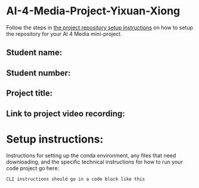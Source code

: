# AI-4-Media-Project-Yixuan-Xiong

Follow the steps in [the project repository setup instructions](https://moodle.arts.ac.uk/mod/page/view.php?id=1374587) on how to setup the repository for your AI 4 Media mini-project.


## Student name:
## Student number: 
## Project title:
## Link to project video recording: 

# Setup instructions:

Instructions for setting up the conda environment, any files that need downloading, and the specific technical instructions for how to run your code project go here:

```
CLI instructions should go in a code block like this
```


